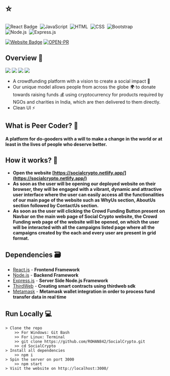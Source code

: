 # [](https://socialcrypto.netlify.app/) ⭐

![React Badge](http://img.shields.io/badge/Powered%20By-React-blue?style=for-the-badge&logo=)&nbsp;
![JavaScript](https://img.shields.io/badge/JavaScript-F7DF1E?style=for-the-badge&logo=&logoColor)&nbsp;
![HTML](https://img.shields.io/badge/HTML5-E34F26?style=for-the-badge&logo=&logoColor=white)&nbsp;
![CSS](https://img.shields.io/badge/CSS-239120?&style=for-the-badge&logo=&logoColor=white)&nbsp;
![Bootstrap](https://img.shields.io/badge/Bootstrap-563D7C?style=for-the-badge&logo=&logoColor=white)&nbsp;<br/>
![Node.js](https://img.shields.io/badge/Node.js-43853D?style=for-the-badge&logo=node.js&logoColor=white)&nbsp;
![Express.js](https://img.shields.io/badge/Express.js-404D59?style=for-the-badge)&nbsp;


[![Website Badge](https://img.shields.io/badge/Visit-Now-green?style=for-the-badge&logo=vercel)](https://socialcrypto.netlify.app/)
[![OPEN-PR](https://img.shields.io/badge/Open%20For-PR-orange?style=for-the-badge&logo=github)](https://github.com/ROHAN842/peercoder)

## Overview 👀
<img src="images/Peercoder11.jpg">
<img src="images/Peercoder12.jpg">
<img src="images/videochat5.jpg">
<img src="images/videochat2.jpg">


- A crowdfunding platform with a vision to create a social impact 🤲
- Our unique model allows people from across the globe 🌍 to donate towards raising funds 💰 using cryptocurrency for products required by NGOs and charities in India, which are then delivered to them directly. 
- Clean UI ⚡

## What is Peer Coder? 🤔

#### A platform for do-gooders with a will to make a change in the world or at least in the lives of people who deserve better.


## How it works? 🤔
- **Open the website [https://socialcrypto.netlify.app/](https://socialcrypto.netlify.app/)**
- **As soon as the user will be opening our deployed website on their browser, they will be engaged with a vibrant, dynamic and attractive user interface where the user can easily access all the functionalities of our main page of the website such as WhyUs section, AboutUs section followed by ContactUs section.**
- **As soon as the user will clicking the Crowd Funding Button present on Navbar on the main web page of Social Crypto website, the Crowd Funding web page of the website will be opened, on which the user will be interacted with all the campaigns listed page where all the campaigns created by the each and every user are present in grid format.**


## Dependencies 🗃

- [React.js](https://reactjs.org/) - **Frontend Framework**
- [Node.js](https://nodejs.org/en/) - **Backend Framework**
- [Express.js](https://expressjs.com/) - **Server Side Node.js Framework**
- [ThirdWeb](https://portal.thirdweb.com/) - **Creating smart contracts using thirdweb sdk**
- [Metamask](https://metamask.io/) - **Metamask wallet integration in order to process fund transfer data in real time**

## Run Locally 💻

```
> Clone the repo
    >> For Windows: Git Bash
    >> For Linux: Terminal
    >> git clone https://github.com/ROHAN842/SocialCrypto.git
    >> cd SocialCrypto
> Install all dependencies
    >> npm i
> Spin the server on port 3000
    >> npm start
> Visit the website on http://localhost:3000/
    
```

